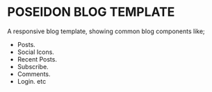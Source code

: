 # POSEIDON BLOG TEMPLATE

A responsive blog template, showing common blog components like;

* Posts.
* Social Icons.
* Recent Posts.
* Subscribe.
* Comments.
* Login. etc



